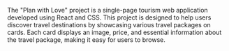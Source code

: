 The "Plan with Love" project is a single-page tourism web application developed using React and CSS. This project is designed to help users discover travel destinations by showcasing various travel packages on cards. Each card displays an image, price, and essential information about the travel package, making it easy for users to browse.
